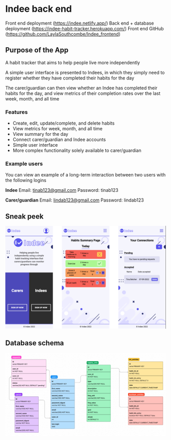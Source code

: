 # Indee back end
Front end deployment (https://indee.netlify.app/)
Back end + database deployment (https://indee-habit-tracker.herokuapp.com/)
Front end GitHub (https://github.com/LaylaSouthcombe/Indee_frontend)

## Purpose of the App
A habit tracker that aims to help people live more independently

A simple user interface is presented to Indees, in which they simply need to register whether they have completed their habits for the day

The carer/guardian can then view whether an Indee has completed their habits for the day, and view metrics of their completion rates over the last week, month, and all time

### Features
- Create, edit, update/complete, and delete habits
- View metrics for week, month, and all time
- View summary for the day
- Connect carer/guardian and Indee accounts
- Simple user interface
- More complex functionality solely available to carer/guardian

### Example users

You can view an example of a long-term interaction between two users with the following logins

**Indee**
Email: tinab123@gmail.com
Password: tinab123

**Carer/guardian**
Email: lindab123@gmail.com
Password: lindab123

## Sneak peek

![Indee sneak peek images](./readmeImages/indeeImages.png)

## Database schema

![Indee schema images](./readmeImages/schema.png)